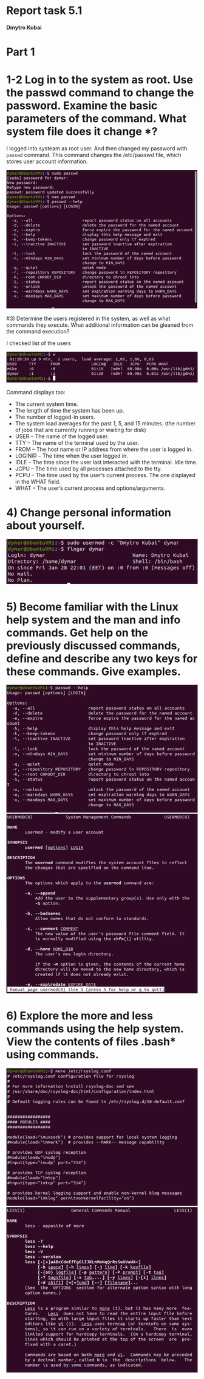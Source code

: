 # Report task 5.1

**Dmytro Kubai**

# Part  1 

# 1-2 Log in to the system as root. Use the passwd command to change the password. Examine the basic parameters of the command. What system file does it change *?

I logged into systeam as root user. And then changed my password with `passwd` command. This command changes the /etc/passwd file, which stores user account information.

![pic1](screenshots/1.png)

#3) Determine the users registered in the system, as well as what commands they execute. What additional information can be gleaned from the command execution?

I checked list of the users 

![pic2](screenshots/2.png)

Command displays too:
- The current system time.
- The length of time the system has been up.
- The number of logged-in users.
- The system load averages for the past 1, 5, and 15 minutes. (the number of jobs that are currently running or waiting for disk)
- USER – The name of the logged user.
- TTY – The name of the terminal used by the user.
- FROM – The host name or IP address from where the user is logged in.
- LOGIN@ – The time when the user logged in.
- IDLE – The time since the user last interacted with the terminal. Idle time.
- JCPU – The time used by all processes attached to the tty.
- PCPU – The time used by the user’s current process. The one displayed in the WHAT field.
- WHAT – The user’s current process and options/arguments.

# 4) Change personal information about yourself.

![pic3](screenshots/3.png)

# 5) Become familiar with the Linux help system and the man and info commands. Get help on the previously discussed commands, define and describe any two keys for these commands. Give examples.

![pic4](screenshots/4.png)
![pic5](screenshots/5.png)

# 6) Explore the more and less commands using the help system. View the contents of files .bash* using commands.

![pic6](screenshots/6.png)
![pic7](screenshots/7.png)